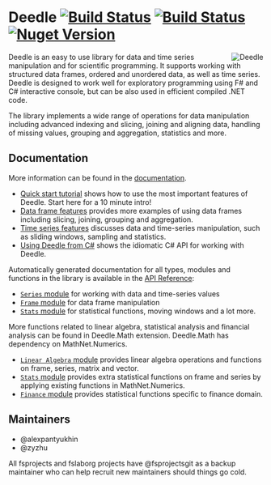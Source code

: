 Deedle 
[![Build Status](https://api.travis-ci.org/fslaborg/Deedle.svg?branch=master)](https://travis-ci.org/fslaborg/Deedle)
[![Build Status](https://dev.azure.com/deedlefslab/Deedle/_apis/build/status/fslaborg.Deedle?branchName=master)](https://dev.azure.com/deedlefslab/Deedle/_build/latest?definitionId=1&branchName=master)
[![Nuget Version](https://buildstats.info/nuget/Deedle)](https://www.nuget.org/packages/Deedle/)
======

<img align="right" src="https://github.com/fslaborg/Deedle/raw/master/docs/files/images/logo.png" alt="Deedle" />

Deedle is an easy to use library for data and time series manipulation and for scientific programming. It supports working with structured data frames, ordered and unordered data, as well as time series. Deedle is designed to work well for exploratory programming using F# and C# interactive console, but can be also used in efficient compiled .NET code.

The library implements a wide range of operations for data manipulation including advanced indexing and slicing, joining and aligning data, handling of missing values, grouping and aggregation, statistics and more.

Documentation
-------------

More information can be found in the [documentation](http://fslab.org/Deedle/).

 * [Quick start tutorial](http://fslab.org/Deedle/tutorial.html) shows how to use the most important 
   features of Deedle. Start here for a 10 minute intro!
 * [Data frame features](http://fslab.org/Deedle/frame.html) provides more examples of using data frames including slicing, joining, grouping and aggregation.
 * [Time series features](http://fslab.org/Deedle/series.html) discusses data and time-series manipulation, such as sliding windows, sampling and statistics.
 * [Using Deedle from C#](http://fslab.org/Deedle/csharpintro.html) shows the idiomatic C# API for working with Deedle.

Automatically generated documentation for all types, modules and functions in the library 
is available in the [API Reference](http://fslab.org/Deedle/reference/index.html):

 * [`Series` module](http://fslab.org/Deedle/reference/deedle-seriesmodule.html) for working with data and time-series values
 * [`Frame` module](http://fslab.org/Deedle/reference/deedle-framemodule.html) for data frame manipulation
 * [`Stats` module](http://fslab.org/Deedle/reference/deedle-stats.html) for statistical functions, moving windows and a lot more.

More functions related to linear algebra, statistical analysis and financial analysis can be found in Deedle.Math extension. Deedle.Math has dependency on MathNet.Numerics.
 * [`Linear Algebra` module](http://fslab.org/Deedle/reference/deedle-math-linearalgebra.html) provides linear algebra operations and functions on frame, series, matrix and vector.
 * [`Stats` module](http://fslab.org/Deedle/reference/deedle-math-stats.html) provides extra statistical functions on frame and series by applying existing functions in MathNet.Numerics.
 * [`Finance` module](http://fslab.org/Deedle/reference/deedle-math-finance.html) provides statistical functions specific to finance domain.

Maintainers
-----------

* @alexpantyukhin
* @zyzhu 

All fsprojects and fslaborg projects have @fsprojectsgit as a backup maintainer who can help recruit new maintainers should things go cold.


